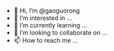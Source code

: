 - 👋 Hi, I’m @gaoguorong
- 👀 I’m interested in ...
- 🌱 I’m currently learning ...
- 💞️ I’m looking to collaborate on ...
- 📫 How to reach me ...

<!---
gaoguorong/gaoguorong is a ✨ special ✨ repository because its `README.md` (this file) appears on your GitHub profile.
You can click the Preview link to take a look at your changes.
--->
